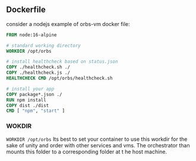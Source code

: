 ## Dockerfile
consider a nodejs example of orbs-vm docker file:
```dockerfile
FROM node:16-alpine

# standard working directory
WORKDIR /opt/orbs

# install healthcheck based on status.json
COPY ./healthcheck.sh ./
COPY ./healthcheck.js ./
HEALTHCHECK CMD /opt/orbs/healthcheck.sh

# install your app
COPY package*.json ./
RUN npm install
COPY dist ./dist
CMD [ "npm", "start" ]
```

### WOKDIR
```WORKDIR /opt/orbs``` 
Its best to set your container to use this workdir for the sake of unity and order with other services and vms. The orchestrator than mounts this folder to a corresponding folder at t he host machine.